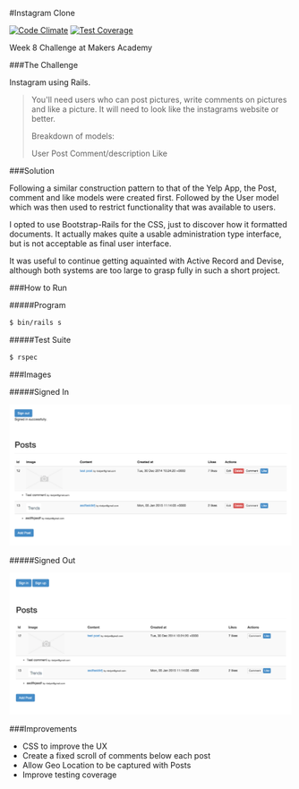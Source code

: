 #Instagram Clone

[![Code Climate](https://codeclimate.com/github/nickbdyer/instagram-clone/badges/gpa.svg)](https://codeclimate.com/github/nickbdyer/instagram-clone) [![Test Coverage](https://codeclimate.com/github/nickbdyer/instagram-clone/badges/coverage.svg)](https://codeclimate.com/github/nickbdyer/instagram-clone)

Week 8 Challenge at Makers Academy

###The Challenge

Instagram using Rails. 

> You'll need users who can
> post pictures, write comments on pictures and like a picture. It will need to
> look like the instagrams website or better.
> 
> Breakdown of models:
> 
> User
> Post
> Comment/description
> Like

###Solution

Following a similar construction pattern to that of the Yelp App, the Post,
comment and like models were created first. Followed by the User model which
was then used to restrict functionality that was available to users. 

I opted to use Bootstrap-Rails for the CSS, just to discover how it formatted
documents. It actually makes quite a usable administration type interface, but
is not acceptable as final user interface.

It was useful to continue getting aquainted with Active Record and Devise,
although both systems are too large to grasp fully in such a short project. 

###How to Run

#####Program
```sh
$ bin/rails s
```

#####Test Suite

```sh
$ rspec
```

###Images

#####Signed In

![alt text](images/SignedIn.png
"Signed In User Interface")

#####Signed Out

![alt text](images/SignedOut.png
"Signed Out User Interface")

###Improvements

- CSS to improve the UX
- Create a fixed scroll of comments below each post
- Allow Geo Location to be captured with Posts
- Improve testing coverage



